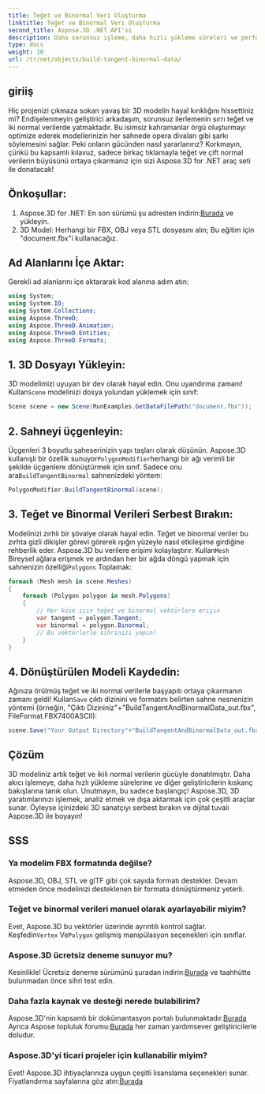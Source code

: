 ```yaml
---
title: Teğet ve Binormal Veri Oluşturma
linktitle: Teğet ve Binormal Veri Oluşturma
second_title: Aspose.3D .NET API'si
description: Daha sorunsuz işleme, daha hızlı yükleme süreleri ve performans artışı için 3D modellerinizi optimize etmek üzere teğet ve iki normal verilerin gücünü açığa çıkarın.
type: docs
weight: 10
url: /tr/net/objects/build-tangent-binormal-data/
---
```

## giriiş
Hiç projenizi çıkmaza sokan yavaş bir 3D modelin hayal kırıklığını hissettiniz mi? Endişelenmeyin geliştirici arkadaşım, sorunsuz ilerlemenin sırrı teğet ve iki normal verilerde yatmaktadır. Bu isimsiz kahramanlar örgü oluşturmayı optimize ederek modellerinizin her sahnede opera divaları gibi şarkı söylemesini sağlar. Peki onların gücünden nasıl yararlanırız? Korkmayın, çünkü bu kapsamlı kılavuz, sadece birkaç tıklamayla teğet ve çift normal verilerin büyüsünü ortaya çıkarmanız için sizi Aspose.3D for .NET araç seti ile donatacak!

## Önkoşullar:

1.  Aspose.3D for .NET: En son sürümü şu adresten indirin:[Burada](https://releases.aspose.com/3d/net/) ve yükleyin.
2. 3D Model: Herhangi bir FBX, OBJ veya STL dosyasını alın; Bu eğitim için "document.fbx"i kullanacağız.

## Ad Alanlarını İçe Aktar:

Gerekli ad alanlarını içe aktararak kod alanına adım atın:

```C#
using System;
using System.IO;
using System.Collections;
using Aspose.ThreeD;
using Aspose.ThreeD.Animation;
using Aspose.ThreeD.Entities;
using Aspose.ThreeD.Formats;
```

## 1. 3D Dosyayı Yükleyin:

 3D modelimizi uyuyan bir dev olarak hayal edin. Onu uyandırma zamanı! Kullan`Scene` modelinizi dosya yolundan yüklemek için sınıf:

```C#
Scene scene = new Scene(RunExamples.GetDataFilePath("document.fbx"));
```

## 2. Sahneyi üçgenleyin:

 Üçgenleri 3 boyutlu şaheserinizin yapı taşları olarak düşünün. Aspose.3D kullanışlı bir özellik sunuyor`PolygonModifier`herhangi bir ağı verimli bir şekilde üçgenlere dönüştürmek için sınıf. Sadece onu ara`BuildTangentBinormal` sahnenizdeki yöntem:

```C#
PolygonModifier.BuildTangentBinormal(scene);
```

## 3. Teğet ve Binormal Verileri Serbest Bırakın:

 Modelinizi zırhlı bir şövalye olarak hayal edin. Teğet ve binormal veriler bu zırhta gizli dikişler görevi görerek ışığın yüzeyle nasıl etkileşime girdiğine rehberlik eder. Aspose.3D bu verilere erişimi kolaylaştırır. Kullan`Mesh` Bireysel ağlara erişmek ve ardından her bir ağda döngü yapmak için sahnenizin özelliği`Polygons` Toplamak:

```C#
foreach (Mesh mesh in scene.Meshes)
{
    foreach (Polygon polygon in mesh.Polygons)
    {
        // Her köşe için teğet ve binormal vektörlere erişin
        var tangent = polygon.Tangent;
        var binormal = polygon.Binormal;
        // Bu vektörlerle sihrinizi yapın!
    }
}
```

## 4. Dönüştürülen Modeli Kaydedin:

 Ağınıza örülmüş teğet ve iki normal verilerle başyapıtı ortaya çıkarmanın zamanı geldi! Kullan`Save` çıktı dizinini ve formatını belirten sahne nesnenizin yöntemi (örneğin, "Çıktı Dizininiz"+"BuildTangentAndBinormalData_out.fbx", FileFormat.FBX7400ASCII):

```C#
scene.Save("Your Output Directory"+"BuildTangentAndBinormalData_out.fbx", FileFormat.FBX7400ASCII);
```

## Çözüm
3D modeliniz artık teğet ve ikili normal verilerin gücüyle donatılmıştır. Daha akıcı işlemeye, daha hızlı yükleme sürelerine ve diğer geliştiricilerin kıskanç bakışlarına tanık olun. Unutmayın, bu sadece başlangıç! Aspose.3D, 3D yaratımlarınızı işlemek, analiz etmek ve dışa aktarmak için çok çeşitli araçlar sunar. Öyleyse içinizdeki 3D sanatçıyı serbest bırakın ve dijital tuvali Aspose.3D ile boyayın!

## SSS

### Ya modelim FBX formatında değilse? 
Aspose.3D, OBJ, STL ve glTF gibi çok sayıda formatı destekler. Devam etmeden önce modelinizi desteklenen bir formata dönüştürmeniz yeterli.
### Teğet ve binormal verileri manuel olarak ayarlayabilir miyim? 
 Evet, Aspose.3D bu vektörler üzerinde ayrıntılı kontrol sağlar. Keşfedin`Vertex` Ve`Polygon` gelişmiş manipülasyon seçenekleri için sınıflar.
### Aspose.3D ücretsiz deneme sunuyor mu? 
 Kesinlikle! Ücretsiz deneme sürümünü şuradan indirin:[Burada](https://releases.aspose.com/3d/net/) ve taahhütte bulunmadan önce sihri test edin.
### Daha fazla kaynak ve desteği nerede bulabilirim? 
 Aspose.3D'nin kapsamlı bir dokümantasyon portalı bulunmaktadır.[Burada](https://docs.aspose.com/3d/net/) Ayrıca Aspose topluluk forumu:[Burada](https://forum.aspose.com/) her zaman yardımsever geliştiricilerle doludur.
### Aspose.3D'yi ticari projeler için kullanabilir miyim? 
 Evet! Aspose.3D ihtiyaçlarınıza uygun çeşitli lisanslama seçenekleri sunar. Fiyatlandırma sayfalarına göz atın:[Burada](https://purchase.aspose.com/buy)